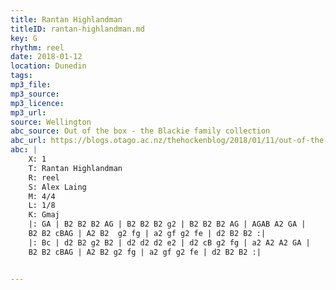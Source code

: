 ```yaml
---
title: Rantan Highlandman
titleID: rantan-highlandman.md
key: G
rhythm: reel
date: 2018-01-12
location: Dunedin
tags:
mp3_file:
mp3_source:
mp3_licence:
mp3_url:
source: Wellington
abc_source: Out of the box - the Blackie family collection
abc_url: https://blogs.otago.ac.nz/thehockenblog/2018/01/11/out-of-the-box-the-blackie-family-collection/
abc: |
    X: 1
    T: Rantan Highlandman
    R: reel
    S: Alex Laing
    M: 4/4
    L: 1/8
    K: Gmaj
    |: GA | B2 B2 B2 AG | B2 B2 B2 g2 | B2 B2 B2 AG | AGAB A2 GA |
    B2 B2 cBAG | A2 B2  g2 fg | a2 gf g2 fe | d2 B2 B2 :|
    |: Bc | d2 B2 g2 B2 | d2 d2 d2 e2 | d2 cB g2 fg | a2 A2 A2 GA |
    B2 B2 cBAG | A2 B2 g2 fg | a2 gf g2 fe | d2 B2 B2 :|


---
```

